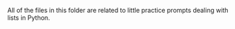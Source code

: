 All of the files in this folder are related to little practice prompts dealing with lists in Python.
